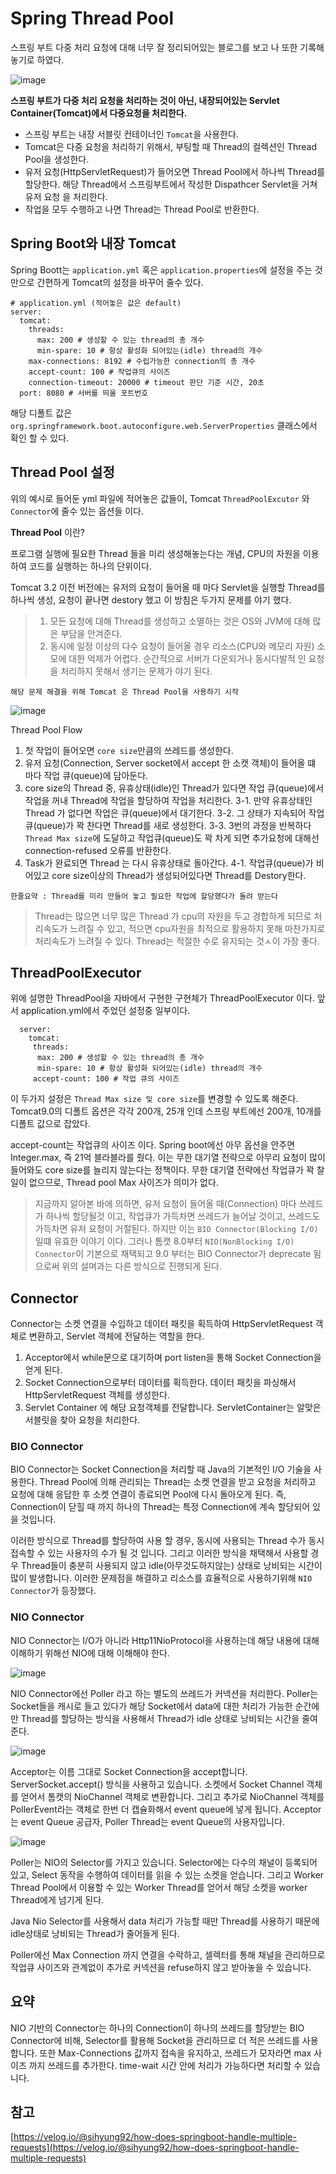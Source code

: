   
  
  # Spring Thread Pool
  
  스프링 부트 다중 처리 요청에 대해 너무 잘 정리되어있는 블로그를 보고 나 또한 기록해 놓기로 하였다.
  
  
  ![image](https://user-images.githubusercontent.com/79154652/163090670-c12289be-1996-49ca-bc84-d6b0b903d5a3.png)



  __스프링 부트가 다중 처리 요청을 처리하는 것이 아닌, 내장되어있는 Servlet Container(Tomcat)에서 다중요청을 처리한다.__
  
  - 스프링 부트는 내장 서블릿 컨테이너인 `Tomcat`을 사용한다.
  - Tomcat은 다중 요청을 처리하기 위해서, 부팅할 때 Thread의 컬렉션인 Thread Pool을 생성한다.
  - 유저 요청(HttpServletRequest)가 들어오면 Thread Pool에서 하나씩 Thread를 할당한다. 해당 Thread에서 스프링부트에서 작성한 Dispathcer Servlet을 거쳐 유저 요청 을 처리한다.
  - 작업을 모두 수행하고 나면 Thread는 Thread Pool로 반환한다.
 
 
 
 ## Spring Boot와 내장 Tomcat
 
 Spring Boott는 `application.yml` 혹은 `application.properties`에 설정을 주는 것만으로 간편하게 Tomcat의 설정을 바꾸어 줄수 있다.
 
 
    # application.yml (적어놓은 값은 default)
    server:
      tomcat:
        threads:
          max: 200 # 생성할 수 있는 thread의 총 개수
          min-spare: 10 # 항상 활성화 되어있는(idle) thread의 개수
        max-connections: 8192 # 수립가능한 connection의 총 개수
        accept-count: 100 # 작업큐의 사이즈
        connection-timeout: 20000 # timeout 판단 기준 시간, 20초
      port: 8080 # 서버를 띄울 포트번호
 
 
 해당 디폴트 값은 `org.springframework.boot.autoconfigure.web.ServerProperties` 클래스에서 확인 할 수 있다.
 
 
 ## Thread Pool 설정
 
 위의 예시로 들어둔 yml 파일에 적어놓은 값들이, Tomcat `ThreadPoolExcutor` 와 `Connector`에 줄수 있는 옵션들 이다.
 
 __Thread Pool__ 이란?
 
 프로그램 실행에 필요한 Thread 들을 미리 생성해놓는다는 개념, CPU의 자원을 이용하여 코드를 실행하는 하나의 단위이다.
 
 Tomcat 3.2 이전 버전에는 유저의 요청이 들어올 때 마다 Servlet을 실행할 Thread를 하나씩 생성, 요청이 끝나면 destory 했고 이 방침은
 두가지 문제를 야기 했다.
 
 > 1. 모든 요청에 대해 Thread를 생성하고 소멸하는 것은 OS와 JVM에 대해 많은 부담을 안겨준다.
 > 2. 동시에 일정 이상의 다수 요청이 들어올 경우 리소스(CPU와 메모리 자원) 소모에 대한 억제가 어렵다. 순간적으로 서버가 다운되거나 동시다발적
    인 요청을 처리하지 못해서 생기는 문제가 야기 된다.
    
 `해당 문제 해결을 위해 Tomcat 은 Thread Pool을 사용하기 시작`
 
 ![image](https://user-images.githubusercontent.com/79154652/163099709-1833646c-b7a6-4584-b652-d786f7247f6d.png)


  Thread Pool Flow
  
  1. 첫 작업이 들어오면 `core size`만큼의 쓰레드를 생성한다.
  2. 유저 요청(Connection, Server socket에서 accept 한 소캣 객체)이 들어올 떄 마다 작업 큐(queue)에 담아둔다.
  3. core size의 Thread 중, 유휴상태(idle)인 Thread가 있다면 작업 큐(queue)에서 작업을 꺼내 Thread에 작업을 할당하여 작업을 처리한다.
      3-1. 만약 유휴상태인 Thread 가 없다면 작업은 큐(queue)에서 대기한다.
      3-2. 그 상태가 지속되어 작업 큐(queue)가 꽉 찬다면 Thread를 새로 생성한다.
      3-3. 3번의 과정을 반복하다 `Thread Max size`에 도달하고 작업큐(queue)도 꽉 차게 되면 추가요청에 대해선 connection-refused 오류를 반환한다.
  4. Task가 완료되면 Thread 는 다시 유휴상태로 돌아간다.
      4-1. 작업큐(queue)가 비어있고 core size이상의 Thread가 생성되어있다면 Thread를 Destory한다.
      
 `한줄요약 : Thread를 미리 만들어 놓고 필요한 작업에 할당했다가 돌려 받는다`
 
 > Thread는 많으면 너무 많은 Thread 가 cpu의 자원을 두고 경합하게 되므로 처리속도가 느려질 수 있고, 적으면 cpu자원을 최적으로 활용하지
    못해 마찬가지로 처리속도가 느려질 수 있다. Thread는 적절한 수로 유지되는 것ㅅ이 가장 좋다.
  
  
  
  ## ThreadPoolExecutor
  
  위에 설명한 ThreadPool을 자바에서 구현한 구현체가 ThreadPoolExecutor 이다. 앞서 application.yml에서 주었던 설정중 일부이다.
  
  
      server:
        tomcat:
         threads:
          max: 200 # 생성할 수 있는 thread의 총 개수
          min-spare: 10 # 항상 활성화 되어있는(idle) thread의 개수
         accept-count: 100 # 작업 큐의 사이즈
  
  이 두가지 설정은 `Thread Max size 및 core size`를 변경할 수 있도록 해준다. Tomcat9.0의 디폴트 옵션은 각각 200개, 25개 인데 스프링
  부트에선 200개, 10개를 디폴트 값으로 잡았다.
  
  accept-count는 작업큐의 사이즈 이다. Spring boot에선 아무 옵션을 안주면 Integer.max, 즉 21억 블라블라를 줬다. 이는 무한 대기열 전략으로
  아무리 요청이 많이 들어와도 core size를 늘리지 않는다는 정책이다. 무한 대기열 전략에선 작업큐가 꽉 찰 일이 없으므로, Thread pool Max 사이즈가
  의미가 없다.
  
  > 지금까지 알아본 바에 의하면, 유저 요청이 들어올 때(Connection) 마다 쓰레드가 하나씩 할당될것 이고, 작업큐가 가득차면 쓰레드가 늘어날 것이고, 쓰레드도 가득차면
    유저 요청이 거절된다. 하지만 이는 `BIO Connector(Blocking I/O)` 일떄 유효한 이야기 이다. 그러나 톰캣 8.0부터 `NIO(NonBlocking I/O) Connector`이 기본으로 채택되고
    9.0 부터는 BIO Connector가 deprecate 됨 으로써 위의 설며과는 다른 방식으로 진행되게 된다.


  ## Connector
  
  Connector는 소켓 연결을 수입하고 데이터 패킷을 획득하여 HttpServletRequest 객체로 변환하고, Servlet 객체에 전달하는 역할을 한다.
  
  1. Acceptor에서 while문으로 대기하며 port listen을 통해 Socket Connection을 얻게 된다.
  2. Socket Connection으로부터 데이터를 획득한다. 데이터 패킷을 파싱해서 HttpServletRequest 객체를 생성한다.
  3. Servlet Container 에 해당 요청객체를 전달합니다. ServletContainer는 알맞은 서블릿을 찾아 요청을 처리한다.


  ### BIO Connector
  
  BIO Connector는 Socket Connection을 처리할 때 Java의 기본적인 I/O 기술을 사용한다. Thread Pool에 의해 관리되는 Thread는 소켓 연결을 받고 요청을 처리하고 요청에 대해 응답한 후
  소켓 연결이 종료되면 Pool에 다시 돌아오게 된다.
  즉, Connection이 닫힐 때 까지 하나의 Thread는 특정 Connection에 계속 할당되어 있을 것입니다.
  
  이러한 방식으로 Thread를 할당하여 사용 할 경우, 동시에 사용되는 Thread 수가 동시 접속할 수 있는 사용자의 수가 될 것 입니다. 그리고 이러한 방식을 채택해서 사용할 경우
  Thread들이 충분히 사용되지 않고 idle(아무것도하지않는) 상태로 낭비되는 시간이 많이 발생합니다. 이러한 문제점을 해결하고 리소스를 효율적으로 사용하기위해 `NIO Connector`가 등장했다.
  
  
  ### NIO Connector
  
  NIO Connector는 I/O가 아니라 Http11NioProtocol을 사용하는데 해당 내용에 대해 이해하기 위해선 NIO에 대해 이해해야 한다.
  
  ![image](https://user-images.githubusercontent.com/79154652/163323263-4859051b-9a84-44b2-a269-693d097e2bf0.png)

  
  NIO Connector에선 Poller 라고 하는 별도의 쓰레드가 커넥션을 처리한다. Poller는 Socket들을 캐시로 들고 있다가 해당 Socket에서 data에 대한 처리가 가능한 순간에만
  Thread를 할당하는 방식을 사용해서 Thread가 idle 상태로 낭비되는 시간을 줄여준다.
  
  ![image](https://user-images.githubusercontent.com/79154652/163324086-4c3847fb-d2ec-4d35-86e4-125a4b2c419d.png)

  Acceptor는 이름 그대로 Socket Connection을 accept합니다. ServerSocket.accept() 방식을 사용하고 있습니다. 소켓에서 Socket Channel 객체를 얻어서 톰캣의 NioChannel 객체로
  변환합니다. 그리고 추가로 NioChannel 객체를 PollerEvent라는 객체로 한번 더 캡슐화해서 event queue에 넣게 됩니다. Acceptor는 event Queue 공급자, Poller Thread는 event Queue의 사용자입니다.
  
  ![image](https://user-images.githubusercontent.com/79154652/163324358-c89cf583-8b6c-4ace-85f3-d15256cf5101.png)

  Poller는 NIO의 Selector를 가지고 있습니다. Selector에는 다수의 채널이 등록되어 있고, Select 동작을 수행하여 데이터를 읽을 수 있는 소켓을 얻습니다. 그리고 Worker Thread Pool에서 이용할 수 있는 Worker Thread를 얻어서 해당 소켓을 worker Thread에게 넘기게 된다.
  
  Java Nio Selector를 사용해서 data 처리가 가능할 때만 Thread를 사용하기 때문에 idle상태로 낭비되는 Thread가 줄어들게 된다.
  
  Poller에선 Max Connection 까지 연결을 수락하고, 셀렉터를 통해 채널을 관리하므로 작업큐 사이즈와 관계없이 추가로 커넥션을 refuse하지 않고 받아놓을 수 있습니다.
  
  요약
  ---
  NIO 기반의 Connector는 하나의 Connection이 하나의 쓰레드를 할당받는 BIO Connector에 비해, Selector를 활용해 Socket을 관리하므로 더 적은 쓰레드를 사용합니다. 또한 Max-Connections 값까지 접속을 유지하고, 쓰레드가 모자라면 max 사이즈 까지 쓰레드를 추가한다. time-wait 시간 안에 처리가 가능하다면 처리할 수 있습니다.
  
  참고
  ---
  [https://velog.io/@sihyung92/how-does-springboot-handle-multiple-requests](https://velog.io/@sihyung92/how-does-springboot-handle-multiple-requests)
  
  
  
